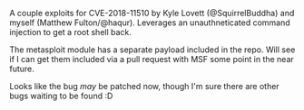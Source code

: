 A couple exploits for CVE-2018-11510 by Kyle Lovett (@SquirrelBuddha) and myself (Matthew Fulton/@haqur).
Leverages an unauthneticated command injection to get a root shell back. 

The metasploit module has a separate payload included in the repo. Will see if I can get them included via a pull request with MSF some point in the near future.

Looks like the bug *may* be patched now, though I'm sure there are other bugs  waiting to be found :D
